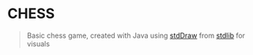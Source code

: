 # CHESS

> Basic chess game, created with Java using [stdDraw](https://introcs.cs.princeton.edu/java/stdlib/StdDraw.java.html) from [stdlib](https://introcs.cs.princeton.edu/java/stdlib/) for visuals
